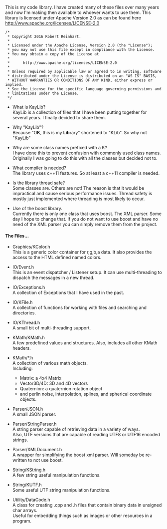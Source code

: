   This is my code library.  I have created many of these files over many years and now I'm making then available to whoever wants to use them.
This library is licensed under Apache Version 2.0 as can be found here http://www.apache.org/licenses/LICENSE-2.0

```
/*
 * Copyright 2016 Robert Reinhart.
 *
 * Licensed under the Apache License, Version 2.0 (the "License");
 * you may not use this file except in compliance with the License.
 * You may obtain a copy of the License at
 *
 *      http://www.apache.org/licenses/LICENSE-2.0
 *
 * Unless required by applicable law or agreed to in writing, software
 * distributed under the License is distributed on an "AS IS" BASIS,
 * WITHOUT WARRANTIES OR CONDITIONS OF ANY KIND, either express or implied.
 * See the License for the specific language governing permissions and
 * limitations under the License.
 */
```

* What is KayLib?  
  KayLib is a collection of files that I have been putting together for several years.  I finally decided to share them.

* Why "KayLib"?  
  Because "O**K**, this is my **Lib**rary" shortened to "KLib".  So why not "KayLib"

* Why are some class names prefixed with a K?  
  I have done this to prevent confusion with commonly used class names.  Originally I was going to do this with all the classes but decided not to.

* What compiler is needed?  
  The library uses c++11 features.  So at least a c++11 compiler is needed.

* Is the library thread safe?  
  Some classes are.  Others are not!  The reason is that it would be impractical and cause serious performance issues.
  Thread safety is mostly just implemented where threading is most likely to occur.

* Use of the boost library.  
  Currently there is only one class that uses boost.  The XML parser.  Some day I hope to change that.
  If you do not want to use boost and have no need of the XML parser you can simply remove them from the project.

#### The Files...
* Graphics/KColor.h  
  This is a generic color container for r,g,b,a data.  It also provides the access to the HTML defined named colors.

* IO/Event.h  
  This is an event dispatcher / Listener setup.  It can use multi-threading to dispatch the messages in a new thread.

* IO/Exceptions.h  
  A collection of Exceptions that I have used in the past.

* IO/KFile.h  
  A collection of functions for working with files and searching and directories.

* IO/KThread.h  
  A small bit of multi-threading support.

* KMath/KMath.h  
  A few predefined values and structures.  Also, includes all other KMath headers.

* KMath/*.h  
  A collection of various math objects.  
  Including:
    * Matrix: a 4x4 Matrix
    * Vector3D/4D: 3D and 4D vectors
    * Quaternion: a quaternion rotation object
    * and perlin noise, interpolation, splines, and spherical coordinate objects.

* Parser/JSON.h  
  A small JSON parser.

* Parser/StringParser.h  
  A string parser capable of retrieving data in a variety of ways.  
  Also, UTF versions that are capable of reading UTF8 or UTF16 encoded strings.

* Parser/XMLDocument.h  
  A wrapper for simplifying the boost xml parser.  Will someday be re-written to not use boost.

* String/KString.h  
  A few string useful manipulation functions.

* String/KUTF.h  
  Some useful UTF string manipulation functions.

* Utility/DataCode.h  
  A class for creating .cpp and .h files that contain binary data in unsigned char arrays.  
  Useful for embedding things such as images or other resources in a program.
